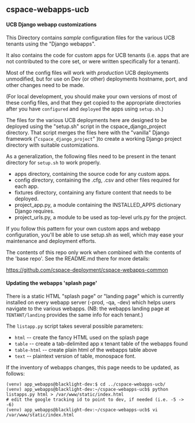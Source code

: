 ## cspace-webapps-ucb
#### UCB Django webapp customizations

This Directory contains _sample_ configuration files for the various UCB tenants using the "Django webapps".

It also contains the code for custom apps for UCB tenants (i.e. apps that are not contributed to the core set, or were written specifically for a tenant).

Most of the config files will work with _production_ UCB deployments unmodified, but for use on Dev (or other) deployments
hostname, port, and other changes need to be made.

(For local development, you should make your own versions of most of these config files, and that they get copied to the appropriate directories after you have `configured` and `deployed` the apps using `setup.sh`.)

The files for the various UCB deployments here are designed to be deployed using
the "setup.sh" script in the cspace_django_project directory.  That script
merges the files here with the "vanilla" Django framework ("`cspace_django_project`" )to create a
working Django project directory with suitable customizations.

As a generalization, the following files need to be present in the tenant directory for `setup.sh` to work properly.
* apps directory, containing the source code for any custom apps.
* config directory, containing the .cfg, .csv and other files required for each app.
* fixtures directory, containing any fixture content that needs to be deployed.
* project_app.py, a module containing the INSTALLED_APPS dictionary Django requires.
* project_urls.py, a module to be used as top-level urls.py for the project.

If you follow this pattern for your own custom apps and webapp configuration, you'll be able to use 
setup.sh as well, which may ease your maintenance and deployment efforts.

The contents of this repo only work when combined with the contents of the 'base repo'. See the README.md there for more details:

https://github.com/cspace-deployment/cspace-webapps-common

#### Updating the webapps 'splash page'

There is a static HTML "splash page" or "landing page" which is currently
installed on every webapp server (-prod, -qa, -dev) which
helps users navigate to the various webapps. (NB: the
webapps landing page at `TENTANT/landing` provides the same info
for each tenant.)

The `listapp.py` script takes several possible parameters:
* `html` -- create the fancy HTML used on the splash page
* `table` -- create a tab-delimited app x tenant table of the webapps found
* `table-html` -- create plain html of the webapps table above
* `text` -- plaintext version of table, monospace font.

If the inventory of webapps changes, this page needs to be updated, as follows:
```
(venv) app_webapps@blacklight-dev:$ cd ../cspace-webapps-ucb/
(venv) app_webapps@blacklight-dev:~/cspace-webapps-ucb$ python listapps.py html > /var/www/static/index.html
# edit the google tracking id to point to dev, if needed (i.e. -5 -> -6)
(venv) app_webapps@blacklight-dev:~/cspace-webapps-ucb$ vi /var/www/static/index.html
```